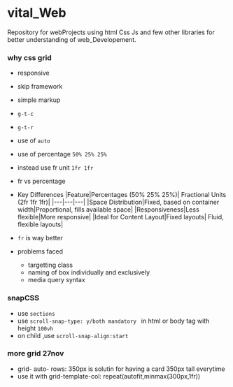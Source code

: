 # vital_Web
Repository for webProjects using  html Css Js and few other libraries  for better understanding of web_Developement.

### why css grid 
- responsive 
- skip framework 
- simple markup

- `g-t-c`
- `g-t-r`
- use of `auto`
- use of percentage `50% 25% 25% `
- instead use fr unit `1fr 1fr`
- fr vs percentage              

-  Key Differences
   |Feature|Percentages (50% 25% 25%)|	Fractional Units (2fr 1fr 1fr)|
   |---|---|---|
   |Space Distribution|Fixed, based on container width|Proportional, fills available space|
   |Responsiveness|Less flexible|More responsive|
   |Ideal for Content Layout|Fixed layouts|	Fluid, flexible layouts|

- `fr` is way better 
- problems faced
   - targetting class
   - naming of box individually and exclusively
   - media query syntax

### snapCSS
- use `sections`
- use `scroll-snap-type: y/both mandatory ` in html or body tag with height `100vh`
- on child ,use `scroll-snap-align:start`  

### more grid 27nov
- grid- auto- rows: 350px is solutin for having a card 350px tall everytime
- use it with grid-template-col: repeat(autofit,minmax(300px,1fr))



   